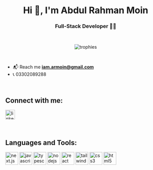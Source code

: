 <h1 align="center"> Hi 👋, I'm Abdul Rahman Moin </h1>
<h3 align="center">Full-Stack Developer 👨‍💻</h3>

<br />

<p align="center">
  <img src="https://github-profile-trophy.vercel.app/?username=Abdulrahmanmoin&theme=darkhub&no-frame=true&no-bg=true&margin-w=15&margin-h=15" alt="trophies" />
</p>

<br />

- 📬 Reach me **iam.armoin@gmail.com**
- 📞 03302089288

<br />

## Connect with me:

<p align="left">
<a href="https://www.linkedin.com/in/abdulrahman-moin" target="blank"><img align="center" src="[https://cdn.jsdelivr.net/npm/simple-icons@3.0.1/icons/linkedin.svg](https://cdn.jsdelivr.net/gh/devicons/devicon/icons/linkedin/linkedin-original.svg)" alt="linkedin" height="30" width="30" /></a>
</p>

<br />

## Languages and Tools:

<p align="left">
<a href="#"><img src="https://cdn.jsdelivr.net/gh/devicons/devicon/icons/nextjs/nextjs-original.svg" alt="next.js" width="40" height="40"/></a>
<a href="#"><img src="https://cdn.jsdelivr.net/gh/devicons/devicon/icons/javascript/javascript-original.svg" alt="javascript" width="40" height="40"/></a>
<a href="#"><img src="https://cdn.jsdelivr.net/gh/devicons/devicon/icons/typescript/typescript-original.svg" alt="typescript" width="40" height="40"/></a>
<a href="#"><img src="https://cdn.jsdelivr.net/gh/devicons/devicon/icons/nodejs/nodejs-original-wordmark.svg" alt="nodejs" width="40" height="40"/></a>
<a href="#"><img src="https://cdn.jsdelivr.net/gh/devicons/devicon/icons/react/react-original.svg" alt="react" width="40" height="40"/></a>
<a href="#"><img src="https://cdn.jsdelivr.net/gh/devicons/devicon/icons/tailwindcss/tailwindcss-original.svg" alt="tailwind" width="40" height="40"/></a>
<a href="#"><img src="https://cdn.jsdelivr.net/gh/devicons/devicon/icons/css3/css3-original.svg" alt="css3" width="40" height="40"/></a>
<a href="#"><img src="https://cdn.jsdelivr.net/gh/devicons/devicon/icons/html5/html5-original.svg" alt="html5" width="40" height="40"/></a>
</p>
